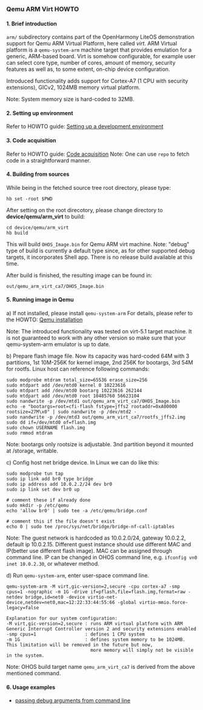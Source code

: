 ### Qemu ARM Virt HOWTO

#### 1. Brief introduction
`arm/` subdirectory contains part of the OpenHarmony LiteOS demonstration support for Qemu ARM Virtual Platform,
here called *virt*.
ARM Virtual platform is a `qemu-system-arm` machine target that provides emulation
for a generic, ARM-based board. Virt is somehow configurable, for example
user can select core type, number of cores, amount of memory, security features
as well as, to some extent, on-chip device configuration.

Introduced functionality adds support for Cortex-A7 (1 CPU with security extensions),
GICv2, 1024MB memory virtual platform.

Note: System memory size is hard-coded to 32MB.

#### 2. Setting up environment

Refer to HOWTO guide: [Setting up a development environment](https://gitee.com/openharmony/docs/blob/master/en/device-dev/quick-start/environment-setup.md)

#### 3. Code acquisition

Refer to HOWTO guide: [Code acquisition](https://gitee.com/openharmony/docs/blob/master/en/device-dev/get-code/source-code-acquisition.md)
Note: One can use `repo` to fetch code in a straightforward manner.

#### 4. Building from sources

While being in the fetched source tree root directory, please type:
```
hb set -root $PWD
```
After setting on the root direcotory, please change directory to **device/qemu/arm_virt** to build:

```
cd device/qemu/arm_virt
hb build
```

This will build `OHOS_Image.bin` for Qemu ARM virt machine.
Note: "debug" type of build is currently a default type since, as for other supported debug targets, it incorporates Shell app.
      There is no release build available at this time.

After build is finished, the resulting image can be found in:
```
out/qemu_arm_virt_ca7/OHOS_Image.bin
```
#### 5. Running image in Qemu

a) If not installed, please install `qemu-system-arm`
For details, please refer to the HOWTO: [Qemu installation](https://www.qemu.org/download/)

Note: The introduced functionality was tested on virt-5.1 target machine. It is not guaranteed to work with any other version
      so make sure that your qemu-system-arm emulator is up to date.

b) Prepare flash image file. Now its capacity was hard-coded 64M with 3 partitions, 1st 10M-256K for kernel image, 2nd 256K for bootargs, 3rd 54M for rootfs. Linux host can reference following commands:
```
sudo modprobe mtdram total_size=65536 erase_size=256
sudo mtdpart add /dev/mtd0 kernel 0 10223616
sudo mtdpart add /dev/mtd0 bootarg 10223616 262144
sudo mtdpart add /dev/mtd0 root 10485760 56623104
sudo nandwrite -p /dev/mtd1 out/qemu_arm_virt_ca7/OHOS_Image.bin
echo -e "bootargs=root=cfi-flash fstype=jffs2 rootaddr=0xA00000 rootsize=27M\x0" | sudo nandwrite -p /dev/mtd2 -
sudo nandwrite -p /dev/mtd3 out/qemu_arm_virt_ca7/rootfs_jffs2.img
sudo dd if=/dev/mtd0 of=flash.img
sudo chown USERNAME flash.img
sudo rmmod mtdram
```
Note: bootargs only rootsize is adjustable. 3nd partition beyond it mounted at /storage, writable.

c) Config host net bridge device. In Linux we can do like this:
```
sudo modprobe tun tap
sudo ip link add br0 type bridge
sudo ip address add 10.0.2.2/24 dev br0
sudo ip link set dev br0 up

# comment these if already done
sudo mkdir -p /etc/qemu
echo 'allow br0' | sudo tee -a /etc/qemu/bridge.conf

# comment this if the file doesn't exist
echo 0 | sudo tee /proc/sys/net/bridge/bridge-nf-call-iptables
```
Note: The guest network is hardcoded as 10.0.2.0/24, gateway 10.0.2.2, default ip 10.0.2.15. Different guest instance should use different MAC and IP(better use different flash image). MAC can be assigned through command line. IP can be changed in OHOS command line, e.g. `ifconfig vn0 inet 10.0.2.30`, or whatever method.

d) Run `qemu-system-arm`, enter user-space command line.

```
qemu-system-arm -M virt,gic-version=2,secure -cpu cortex-a7 -smp cpus=1 -nographic -m 1G -drive if=pflash,file=flash.img,format=raw -netdev bridge,id=net0 -device virtio-net-device,netdev=net0,mac=12:22:33:44:55:66 -global virtio-mmio.force-legacy=false
```


```
Explanation for our system configuration:
-M virt,gic-version=2,secure : runs ARM virtual platform with ARM Generic Interrupt Controller version 2 and security extensions enabled
-smp cpus=1                  : defines 1 CPU system
-m 1G                        : defines system memory to be 1024MB. This limitation will be removed in the future but now,
                               more memory will simply not be visible in the system.
```


Note: OHOS build target name `qemu_arm_virt_ca7` is derived from the above mentioned command.

#### 6. Usage examples

- [passing debug arguments from command line](example.md#sectiondebug)
